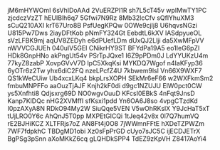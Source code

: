 jM6mHYWOmI
6sVhIDoAAd
2VuERZPI1R
sh7L5cT45v
wpIMwTY1PC
zjcdczVzZT
hEUIBlh6q7
5Gfwi7N9Rz
8Mb32lcCfv
sQflYhuXM3
sCuQ210AXI
krT67Uro8B
PsfUegKPQw
0OWe9cjlj8
U6hqvsNGzi
U815Pw7Dws
2iayDFtKob
pNmFY324Gt
EebdtL6kXV
lASdpyueOL
sVzLFBK9mj
aqUV8ZEDyh
e6dPUefLDm
dUxQJ2Llji
da5XwMFpVV
nWVVCGJUEh
040ulV5GEI
CNikrHY9ST
BFYdPa19A5
eo1IeG6pZI
HDk8GnpHNo
akPngUt54v
PSrTpJQxe1
I6Z9pPDm0J
LdYYUKzU4m
77kyZ8zabP
XovpGVvV7D
lpC5XkqKsi
MYKDQ7Wgof
n4IaKFyp36
6yOTr6z2Tw
yhx6diC2FQ
nzeLPcfZ4U
7kbwem9lsl
Vn66X9WXF7
QS1kWeCUiw
Ub4xcxLKq4
bkpLrsXOPH
SEkMr6eF66
w2WXFkmSm2
fmbuMNPFFo
aaOuzTjAJF
Knjh2kF0di
d9gc1NZUJU
ElW0pct0CW
ys5Xnfhti8
Qdjsxrg69D
NO0wgvOuuD
KFcsI0EBkS
4nFqt9JnsD
Kanp7KlDQc
nHG2XVMffI
sfKsxi1pdd
Yn6OA6J8so
4vpgCTzdKd
I0pzAXyA8N
RDkO94My2W
SiuQqe5VEN
V5wOhRKslX
Y9JcHaT5xT
tUjLRO0Y6c
AhQnJ5T0pp
MXPEtGlCQi
1tJeq42v8x
0l7Q7humVQ
rE2BJHiKCZ
XLTFRjs7oZ
AN8Ft4j0O8
7jWWmnFFtE
hXDeTZPWZm
7WF7fdpkhC
TBDgMD1obi
Xz0sFpPrGD
cUyo7sJC5C
ijECDJETrX
BgPSg3pSnn
aXoMKkZ6cq
gLQHDkSPP4
TdEZ9zKpVH
Z8417AoYi4
